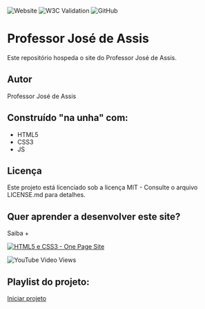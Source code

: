 ![Website](https://img.shields.io/website?url=https%3A%2F%2Fjoseassis.com.br%2F)
![W3C Validation](https://img.shields.io/w3c-validation/html?targetUrl=https%3A%2F%2Fjoseassis.com.br%2F)
![GitHub](https://img.shields.io/github/license/professorjosedeassis/joseassis)
# Professor José de Assis
Este repositório hospeda o site do Professor José de Assis.
## Autor
Professor José de Assis
## Construído "na unha" com:
* HTML5
* CSS3
* JS
## Licença
Este projeto está licenciado sob a licença MIT - Consulte o arquivo LICENSE.md para detalhes.
## Quer aprender a desenvolver este site?
Saiba +

[![HTML5 e CSS3 - One Page Site](https://img.youtube.com/vi/bS720dGvAn8/0.jpg)](https://youtu.be/bS720dGvAn8 "Assistir no YouTube")

![YouTube Video Views](https://img.shields.io/youtube/views/bS720dGvAn8?style=social)
## Playlist do projeto:
[Iniciar projeto](https://www.youtube.com/playlist?list=PLbEOwbQR9lqySIIlPJ-Qwo4f4HSuXVeWk)
